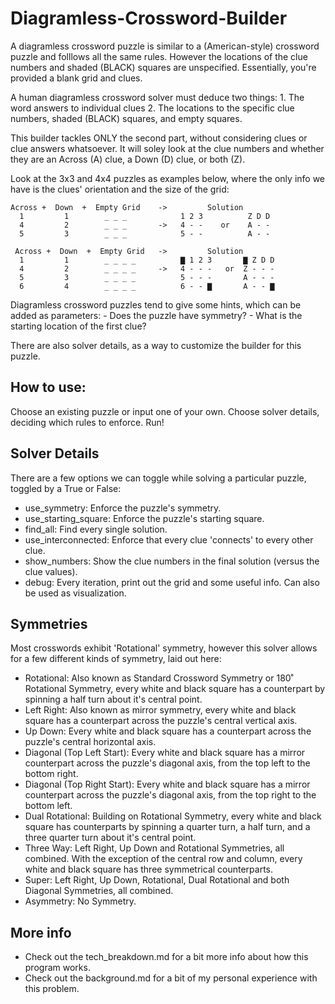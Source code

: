# Diagramless-Crossword-Builder

A diagramless crossword puzzle is similar to a (American-style) crossword puzzle and folllows all the same rules. However the locations of the clue numbers and shaded (BLACK) squares are unspecified. Essentially, you're provided a blank grid and clues.

A human diagramless crossword solver must deduce two things:
    1. The word answers to individual clues
    2. The locations to the specific clue numbers, shaded (BLACK) squares, and empty squares.

This builder tackles ONLY the second part, without considering clues or clue answers whatsoever. It will soley look at the clue numbers and whether they are an Across (A) clue, a Down (D) clue, or both (Z).

Look at the 3x3 and 4x4 puzzles as examples below, where the only info we have is the clues' orientation and the size of the grid:

~~~
Across +  Down  +  Empty Grid    ->         Solution
  1         1        _ _ _            1 2 3          Z D D
  4         2        _ _ _       ->   4 - -    or    A - -
  5         3        _ _ _            5 - -          A - -
~~~

~~~
 Across +  Down  +  Empty Grid   ->         Solution
  1         1        _ _ _ _          ▇ 1 2 3       ▇ Z D D
  4         2        _ _ _ _     ->   4 - - -   or  Z - - -
  5         3        _ _ _ _          5 - - -       A - - -
  6         4        _ _ _ _          6 - - ▇       A - - ▇
~~~

Diagramless crossword puzzles tend to give some hints, which can be added as parameters:
    - Does the puzzle have symmetry?
    - What is the starting location of the first clue?

There are also solver details, as a way to customize the builder for this puzzle.

## How to use:

Choose an existing puzzle or input one of your own.
Choose solver details, deciding which rules to enforce.
Run!

## Solver Details
There are a few options we can toggle while solving a particular puzzle, toggled by a True or False:
- use_symmetry: Enforce the puzzle's symmetry.
- use_starting_square: Enforce the puzzle's starting square.
- find_all: Find every single solution.
- use_interconnected: Enforce that every clue 'connects' to every other clue.
- show_numbers: Show the clue numbers in the final solution (versus the clue values).
- debug: Every iteration, print out the grid and some useful info. Can also be used as visualization.

## Symmetries
Most crosswords exhibit 'Rotational' symmetry, however this solver allows for a few different kinds of symmetry, laid out here:
- Rotational: Also known as Standard Crossword Symmetry or 180˚ Rotational Symmetry, every white and black square has a counterpart by spinning a half turn about it's central point.
- Left Right: Also known as mirror symmetry, every white and black square has a counterpart across the puzzle's central vertical axis.
- Up Down: Every white and black square has a counterpart across the puzzle's central horizontal axis.
- Diagonal (Top Left Start): Every white and black square has a mirror counterpart across the puzzle's diagonal axis, from the top left to the bottom right.
- Diagonal (Top Right Start): Every white and black square has a mirror counterpart across the puzzle's diagonal axis, from the top right to the bottom left.
- Dual Rotational: Building on Rotational Symmetry, every white and black square has counterparts by spinning a quarter turn, a half turn, and a three quarter turn about it's central point.
- Three Way: Left Right, Up Down and Rotational Symmetries, all combined. With the exception of the central row and column, every white and black square has three symmetrical counterparts.
- Super: Left Right, Up Down, Rotational, Dual Rotational and both Diagonal Symmetries, all combined.
- Asymmetry: No Symmetry.

## More info
- Check out the tech_breakdown.md for a bit more info about how this program works.
- Check out the background.md for a bit of my personal experience with this problem.
